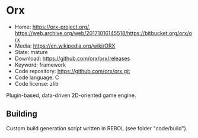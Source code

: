 # Orx

- Home: https://orx-project.org/, https://web.archive.org/web/20171016145518/https://bitbucket.org/orx/orx
- Media: https://en.wikipedia.org/wiki/ORX
- State: mature
- Download: https://github.com/orx/orx/releases
- Keyword: framework
- Code repository: https://github.com/orx/orx.git
- Code language: C
- Code license: zlib

Plugin-based, data-driven 2D-oriented game engine.

## Building

Custom build generation script written in REBOL (see folder "code/build").


